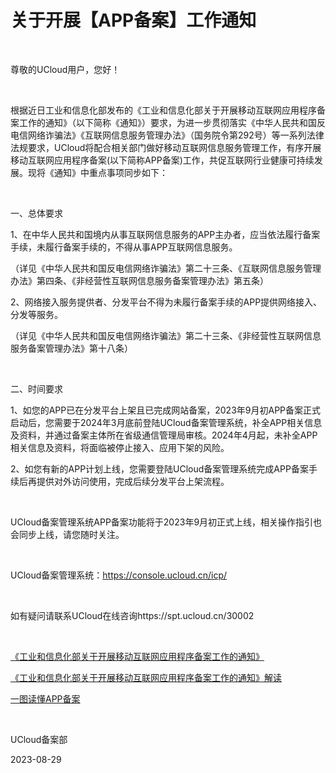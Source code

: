 # 关于开展【APP备案】工作通知

<br/>

尊敬的UCloud用户，您好！

 <br/>

根据近日工业和信息化部发布的《工业和信息化部关于开展移动互联网应用程序备案工作的通知》（以下简称《通知》）要求，为进一步贯彻落实《中华人民共和国反电信网络诈骗法》《互联网信息服务管理办法》（国务院令第292号）等一系列法律法规要求，UCloud将配合相关部门做好移动互联网信息服务管理工作，有序开展移动互联网应用程序备案(以下简称APP备案)工作，共促互联网行业健康可持续发展。现将《通知》中重点事项同步如下： 

 <br/>

一、总体要求

  1、在中华人民共和国境内从事互联网信息服务的APP主办者，应当依法履行备案手续，未履行备案手续的，不得从事APP互联网信息服务。

（详见《中华人民共和国反电信网络诈骗法》第二十三条、《互联网信息服务管理办法》第四条、《非经营性互联网信息服务备案管理办法》第五条）

  2、网络接入服务提供者、分发平台不得为未履行备案手续的APP提供网络接入、分发等服务。

（详见《中华人民共和国反电信网络诈骗法》第二十三条、《非经营性互联网信息服务备案管理办法》第十八条）

 <br/>

二、时间要求

  1、如您的APP已在分发平台上架且已完成网站备案，2023年9月初APP备案正式启动后，您需要于2024年3月底前登陆UCloud备案管理系统，补全APP相关信息及资料，并通过备案主体所在省级通信管理局审核。2024年4月起，未补全APP相关信息及资料，将面临被停止接入、应用下架的风险。

  2、如您有新的APP计划上线，您需要登陆UCloud备案管理系统完成APP备案手续后再提供对外访问使用，完成后续分发平台上架流程。

 <br/>

UCloud备案管理系统APP备案功能将于2023年9月初正式上线，相关操作指引也会同步上线，请您随时关注。

<br/>

UCloud备案管理系统：https://console.ucloud.cn/icp/

<br/>

如有疑问请联系UCloud在线咨询https://spt.ucloud.cn/30002

<br/>

[《工业和信息化部关于开展移动互联网应用程序备案工作的通知》](https://www.miit.gov.cn/zwgk/zcwj/wjfb/tz/art/2023/art_920db564162e4312916a01bed6540ad8.html)

[《工业和信息化部关于开展移动互联网应用程序备案工作的通知》解读](https://wap.miit.gov.cn/zwgk/zcjd/art/2023/art_39b4f1acc36745b98478e0ec3e07128d.html)

[一图读懂APP备案](https://wap.miit.gov.cn/zwgk/zcjd/art/2023/art_9f3a1277fdcb42d68e1eacd37787ae04.html)

<br/>

UCloud备案部

2023-08-29